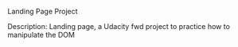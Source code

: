 Landing Page Project

Description:
    Landing page, a Udacity fwd project to practice how to manipulate the DOM
